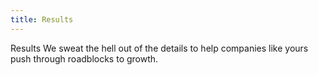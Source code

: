```yaml
---
title: Results
---
```


Results
We sweat the hell out of the details to help companies
like yours push through roadblocks to growth.
